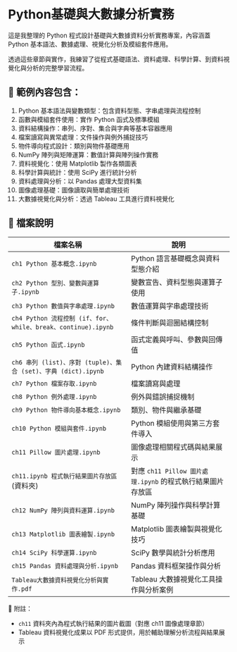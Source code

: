 # Python基礎與大數據分析實務

這是我整理的 Python 程式設計基礎與大數據資料分析實務專案，內容涵蓋 Python 基本語法、數據處理、視覺化分析及模組套件應用。

透過這些章節與實作，我練習了從程式基礎語法、資料處理、科學計算、到資料視覺化與分析的完整學習流程。

## 📌 範例內容包含：

1. Python 基本語法與變數類型：包含資料型態、字串處理與流程控制  
2. 函數與模組套件使用：實作 Python 函式及標準模組  
3. 資料結構操作：串列、序對、集合與字典等基本容器應用  
4. 檔案讀寫與異常處理：文件操作與例外捕捉技巧  
5. 物件導向程式設計：類別與物件基礎應用  
6. NumPy 陣列與矩陣運算：數值計算與陣列操作實務  
7. 資料視覺化：使用 Matplotlib 製作各類圖表  
8. 科學計算與統計：使用 SciPy 進行統計分析  
9. 資料處理與分析：以 Pandas 處理大型資料集  
10. 圖像處理基礎：圖像讀取與簡單處理技術  
11. 大數據視覺化與分析：透過 Tableau 工具進行資料視覺化  

## 📁 檔案說明

| 檔案名稱                                                        | 說明                                                        |
|-------------------------------------------------------------|-------------------------------------------------------------|
| `ch1 Python 基本概念.ipynb`                                  | Python 語言基礎概念與資料型態介紹                             |
| `ch2 Python 型別、變數與運算子.ipynb`                       | 變數宣告、資料型態與運算子使用                              |
| `ch3 Python 數值與字串處理.ipynb`                           | 數值運算與字串處理技術                                      |
| `ch4 Python 流程控制 (if、for、while、break、continue).ipynb` | 條件判斷與迴圈結構控制                                      |
| `ch5 Python 函式.ipynb`                                     | 函式定義與呼叫、參數與回傳值                                |
| `ch6 串列 (list)、序對 (tuple)、集合 (set)、字典 (dict).ipynb` | Python 內建資料結構操作                                     |
| `ch7 Python 檔案存取.ipynb`                                 | 檔案讀寫與處理                                             |
| `ch8 Python 例外處理.ipynb`                                 | 例外與錯誤捕捉機制                                         |
| `ch9 Python 物件導向基本概念.ipynb`                         | 類別、物件與繼承基礎                                       |
| `ch10 Python 模組與套件.ipynb`                              | Python 模組使用與第三方套件導入                              |
| `ch11 Pillow 圖片處理.ipynb`                                | 圖像處理相關程式碼與結果展示                                 |
| `ch11.ipynb 程式執行結果圖片存放區` (資料夾)                | 對應 `ch11 Pillow 圖片處理.ipynb` 的程式執行結果圖片存放區   |
| `ch12 NumPy 陣列與資料運算.ipynb`                           | NumPy 陣列操作與科學計算基礎                                 |
| `ch13 Matplotlib 圖表繪製.ipynb`                            | Matplotlib 圖表繪製與視覺化技巧                             |
| `ch14 SciPy 科學運算.ipynb`                                 | SciPy 數學與統計分析應用                                   |
| `ch15 Pandas 資料處理與分析.ipynb`                          | Pandas 資料框架操作與分析                                  |
| `Tableau大數據資料視覺化分析與實作.pdf`                      | Tableau 大數據視覺化工具操作與分析案例                       |

📌 附註：  
- `ch11` 資料夾內為程式執行結果的圖片截圖（對應 ch11 圖像處理章節）  
- Tableau 資料視覺化成果以 PDF 形式提供，用於輔助理解分析流程與結果展示